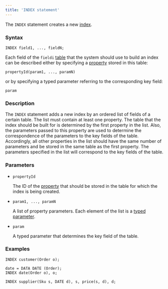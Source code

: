 ```yaml
---
title: 'INDEX statement'
---
```


The `INDEX` statement creates a new [index](Indexes.md).

### Syntax

```
INDEX field1, ..., fieldN;
```

Each field of the `fieldi` [table](Tables.md) that the system should use to build an index can be described either by specifying a [property](Properties.md) stored in this table:

```
propertyId(param1, ..., paramN)
```

or by specifying a typed parameter referring to the corresponding key field: 

```
param
```

### Description

The `INDEX` statement adds a new index by an ordered list of fields of a certain table. The list must contain at least one property. The table that the index should be built for is determined by the first property in the list. Also, the parameters passed to this property are used to determine the correspondence of the parameters to the key fields of the table. Accordingly, all other properties in the list should have the same number of parameters and be stored in the same table as the first property. The parameters specified in the list will correspond to the key fields of the table.

### Parameters

- `propertyId`

    The ID of the [property](IDs.md#propertyid) that should be stored in the table for which the index is being created.

- `param1, ..., paramN`

    A list of property parameters. Each element of the list is a [typed parameter](IDs.md#paramid).

- `param`

    A typed parameter that determines the key field of the table.

### Examples

```lsf
INDEX customer(Order o);

date = DATA DATE (Order);
INDEX date(Order o), o;

INDEX supplier(Sku s, DATE d), s, price(s, d), d;
```
